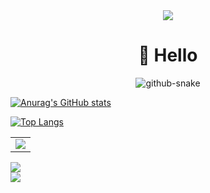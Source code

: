 <!--
**IRandonation/IRandonation** is a ✨ _special_ ✨ repository because its `README.md` (this file) appears on your GitHub profile.

Here are some ideas to get you started:

- 🔭 I’m currently working on ...
- 🌱 I’m currently learning ...
- 👯 I’m looking to collaborate on ...
- 🤔 I’m looking for help with ...
- 💬 Ask me about ...
- 📫 How to reach me: ...
- 😄 Pronouns: ...
- ⚡ Fun fact: ...
-->
<div align="center">
  
  <!-- dynamic typing effect 动态打字效果 -->
  <div>
    <a href="https://blog.sunguoqi.com/">
      <img src="https://readme-typing-svg.demolab.com?font=Fira+Code&pause=1000&width=435&lines=console.log(%22Hello%2C%20World%22);Welcome to My Space!&center=true&size=27" />
    </a>
  </div>

  #  🙋 Hello

 <!-- Snake Code Contribution Map 贪吃蛇代码贡献图 -->
  <picture>
    <source media="(prefers-color-scheme: dark)" srcset="https://cdn.jsdelivr.net/gh/IRandonation/IRandonation/profile-snake-contrib/github-contribution-grid-snake-dark.svg" />
    <source media="(prefers-color-scheme: light)" srcset="https://cdn.jsdelivr.net/gh/IRandonation/IRandonation/profile-snake-contrib/github-contribution-grid-snake.svg" />
    <img alt="github-snake" src="https://cdn.jsdelivr.net/gh/IRandonation/IRandonation/profile-snake-contrib/github-contribution-grid-snake-dark.svg" />
  </picture>

</div>

[![Anurag's GitHub stats](https://github-readme-stats.vercel.app/api?username=IRandonation&theme=dracula)](https://github.com/anuraghazra/github-readme-stats)
</div>

[![Top Langs](https://github-readme-stats.vercel.app/api/top-langs/?username=IRandonation&layout=donut-vertical)](https://github.com/anuraghazra/github-readme-stats)

<!-- GitHub Activity Graph GitHub 活动图 -->
<table>
  <tr>
    <td>
      <picture>
        <source media="(prefers-color-scheme: dark)" srcset="https://github-readme-activity-graph.vercel.app/graph?username=IRandonation&theme=xcode&bg_color=FF000000&hide_border=true" />
        <source media="(prefers-color-scheme: light)" srcset="https://github-readme-activity-graph.vercel.app/graph?username=IRandonation&theme=xcode&bg_color=FF000000&color=000000&hide_border=true" />
        <img src="https://github-readme-activity-graph.vercel.app/graph?username=IRandonation&theme=xcode&bg_color=FF000000&hide_border=true" />
      </picture>
  </tr>
</table>

</div>

<!-- ########################################## 分割 ########################################## -->

<!-- GitHub 奖杯🏆 -->
<div><img src="https://github-profile-trophy.vercel.app/?username=IRandonation&theme=gruvbox&row=1&column=7&no-frame=true&no-bg=true" /><br/></div>

<!-- profile-3d-contrib 3D贡献图-->
<picture>
  <source media="(prefers-color-scheme: dark)" srcset="https://cdn.jsdelivr.net/gh/IRandonation/IRandonation/profile-3d-contrib/profile-night-rainbow.svg" />
  <source media="(prefers-color-scheme: light)" srcset="https://cdn.jsdelivr.net/gh/IRandonation/IRandonation/profile-3d-contrib/profile-gitblock.svg" />
  <img src="https://cdn.jsdelivr.net/gh/IRandonation/IRandonation/profile-3d-contrib/profile-night-rainbow.svg" />
</picture>

</div>

<!-- ########################################## 分割 ########################################## -->
